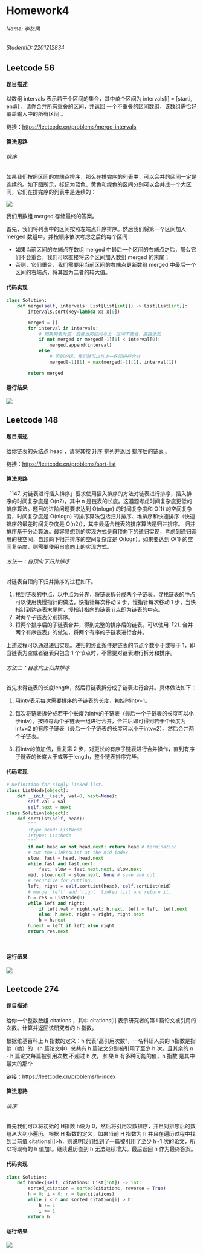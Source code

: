 # Homework4
###### Name: 李杭禹
###### StudentID: 2201212834

## Leetcode 56

#### 题目描述
以数组 intervals 表示若干个区间的集合，其中单个区间为 intervals[i] = [starti, endi] 。请你合并所有重叠的区间，并返回 一个不重叠的区间数组，该数组需恰好覆盖输入中的所有区间 。

链接：https://leetcode.cn/problems/merge-intervals

#### 算法思路
###### 排序
如果我们按照区间的左端点排序，那么在排完序的列表中，可以合并的区间一定是连续的。如下图所示，标记为蓝色、黄色和绿色的区间分别可以合并成一个大区间，它们在排完序的列表中是连续的：

![](image/leetcode56_explain.png)

我们用数组 merged 存储最终的答案。

首先，我们将列表中的区间按照左端点升序排序。然后我们将第一个区间加入 merged 数组中，并按顺序依次考虑之后的每个区间：
* 如果当前区间的左端点在数组 merged 中最后一个区间的右端点之后，那么它们不会重合，我们可以直接将这个区间加入数组 merged 的末尾；
* 否则，它们重合，我们需要用当前区间的右端点更新数组 merged 中最后一个区间的右端点，将其置为二者的较大值。


#### 代码实现

```python
class Solution:
    def merge(self, intervals: List[List[int]]) -> List[List[int]]:
        intervals.sort(key=lambda x: x[0])

        merged = []
        for interval in intervals:
            # 如果列表为空，或者当前区间与上一区间不重合，直接添加
            if not merged or merged[-1][1] < interval[0]:
                merged.append(interval)
            else:
                # 否则的话，我们就可以与上一区间进行合并
                merged[-1][1] = max(merged[-1][1], interval[1])

        return merged   
```
#### 运行结果
![](image/leetcode_56.png)

## Leetcode 148
#### 题目描述
给你链表的头结点 head ，请将其按 升序 排列并返回 排序后的链表 。

链接：https://leetcode.cn/problems/sort-list

#### 算法思路
「147. 对链表进行插入排序」要求使用插入排序的方法对链表进行排序，插入排序的时间复杂度是 O(n2)，其中 n 是链表的长度。这道题考虑时间复杂度更低的排序算法。题目的进阶问题要求达到 O(nlogn) 的时间复杂度和 O(1) 的空间复杂度，时间复杂度是 O(nlogn) 的排序算法包括归并排序、堆排序和快速排序（快速排序的最差时间复杂度是 O(n2)），其中最适合链表的排序算法是归并排序。
归并排序基于分治算法。最容易想到的实现方式是自顶向下的递归实现，考虑到递归调用的栈空间，自顶向下归并排序的空间复杂度是 O(logn)。如果要达到 O(1) 的空间复杂度，则需要使用自底向上的实现方式。
###### 方法一：自顶向下归并排序

对链表自顶向下归并排序的过程如下。
1. 找到链表的中点，以中点为分界，将链表拆分成两个子链表。寻找链表的中点可以使用快慢指针的做法，快指针每次移动 2 步，慢指针每次移动 1 步，当快指针到达链表末尾时，慢指针指向的链表节点即为链表的中点。
2. 对两个子链表分别排序。
3. 将两个排序后的子链表合并，得到完整的排序后的链表。可以使用「21. 合并两个有序链表」的做法，将两个有序的子链表进行合并。

上述过程可以通过递归实现。递归的终止条件是链表的节点个数小于或等于 1，即当链表为空或者链表只包含 1 个节点时，不需要对链表进行拆分和排序。

###### 方法二：自底向上归并排序

首先求得链表的长度length，然后将链表拆分成子链表进行合并。具体做法如下：
1. 用intv表示每次需要排序的子链表的长度，初始时intv=1。

2. 每次将链表拆分成若干个长度为intv的子链表（最后一个子链表的长度可以小于intv），按照每两个子链表一组进行合并，合并后即可得到若干个长度为intv×2 的有序子链表（最后一个子链表的长度可以小于intv×2）。然后合并两个子链表。

3. 将intv的值加倍，重复第 2 步，对更长的有序子链表进行合并操作，直到有序子链表的长度大于或等于length，整个链表排序完毕。

#### 代码实现
```python
# Definition for singly-linked list.
class ListNode(object):
    def __init__(self, val=0, next=None):
        self.val = val
        self.next = next
class Solution(object):
    def sortList(self, head):
        """
        :type head: ListNode
        :rtype: ListNode
        """
        if not head or not head.next: return head # termination.
        # cut the LinkedList at the mid index.
        slow, fast = head, head.next
        while fast and fast.next:
            fast, slow = fast.next.next, slow.next
        mid, slow.next = slow.next, None # save and cut.
        # recursive for cutting.
        left, right = self.sortList(head), self.sortList(mid)
        # merge `left` and `right` linked list and return it.
        h = res = ListNode(0)
        while left and right:
            if left.val < right.val: h.next, left = left, left.next
            else: h.next, right = right, right.next
            h = h.next
        h.next = left if left else right
        return res.next

        
```
#### 运行结果
![](image/leetcode_148.png)

## Leetcode 274

#### 题目描述
给你一个整数数组 citations ，其中 citations[i] 表示研究者的第 i 篇论文被引用的次数。计算并返回该研究者的 h 指数。

根据维基百科上 h 指数的定义：h 代表“高引用次数”，一名科研人员的 h指数是指他（她）的 （n 篇论文中）总共有 h 篇论文分别被引用了至少 h 次。且其余的 n - h 篇论文每篇被引用次数 不超过 h 次。
如果 h 有多种可能的值，h 指数 是其中最大的那个

链接：https://leetcode.cn/problems/h-index

#### 算法思路
###### 排序
首先我们可以将初始的 H指数 h设为 0，然后将引用次数排序，并且对排序后的数组从大到小遍历。根据 H 指数的定义，如果当前 H 指数为 h 并且在遍历过程中找到当前值 
citations[i]>h，则说明我们找到了一篇被引用了至少 h+1 次的论文，所以将现有的 h 值加1。继续遍历直到 h 无法继续增大。最后返回 h 作为最终答案。

#### 代码实现

```python
class Solution:
    def hIndex(self, citations: List[int]) -> int:
        sorted_citation = sorted(citations, reverse = True)
        h = 0; i = 0; n = len(citations)
        while i < n and sorted_citation[i] > h:
            h += 1
            i += 1
        return h
```

#### 运行结果
![](image/leetcode_274.png)

